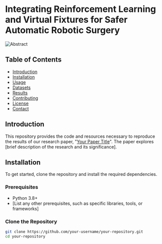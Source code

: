 # Integrating Reinforcement Learning and Virtual Fixtures for Safer Automatic Robotic Surgery
![Abstract](images/abstract.png)

## Table of Contents

- [Introduction](#introduction)
- [Installation](#installation)
- [Usage](#usage)
- [Datasets](#datasets)
- [Results](#results)
- [Contributing](#contributing)
- [License](#license)
- [Contact](#contact)

## Introduction

This repository provides the code and resources necessary to reproduce the results of our research paper, "[Your Paper Title](link-to-your-paper)". The paper explores [brief description of the research and its significance].

## Installation

To get started, clone the repository and install the required dependencies.

### Prerequisites

- Python 3.8+
- [List any other prerequisites, such as specific libraries, tools, or frameworks]

### Clone the Repository

```bash
git clone https://github.com/your-username/your-repository.git
cd your-repository
